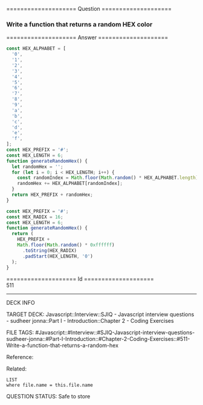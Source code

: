==================== Question ====================  

### Write a function that returns a random HEX color  

==================== Answer ====================  

```javascript
const HEX_ALPHABET = [
  '0',
  '1',
  '2',
  '3',
  '4',
  '5',
  '6',
  '7',
  '8',
  '9',
  'a',
  'b',
  'c',
  'd',
  'e',
  'f',
];
const HEX_PREFIX = '#';
const HEX_LENGTH = 6;
function generateRandomHex() {
  let randomHex = '';
  for (let i = 0; i < HEX_LENGTH; i++) {
    const randomIndex = Math.floor(Math.random() * HEX_ALPHABET.length);
    randomHex += HEX_ALPHABET[randomIndex];
  }
  return HEX_PREFIX + randomHex;
}
```

```javascript
const HEX_PREFIX = '#';
const HEX_RADIX = 16;
const HEX_LENGTH = 6;
function generateRandomHex() {
  return (
    HEX_PREFIX +
    Math.floor(Math.random() * 0xffffff)
      .toString(HEX_RADIX)
      .padStart(HEX_LENGTH, '0')
  );
}
```

==================== Id ====================  
511
<!--ID: 1707879786353-->

---

DECK INFO

TARGET DECK: Javascript::Interview::SJIQ - Javascript interview questions - sudheer jonna::Part I - Introduction::Chapter 2 - Coding Exercises

FILE TAGS: #Javascript::#Interview::#SJIQ-Javascript-interview-questions-sudheer-jonna::#Part-I-Introduction::#Chapter-2-Coding-Exercises::#511-Write-a-function-that-returns-a-random-hex

Reference:

Related:

```dataview
LIST
where file.name = this.file.name
```
QUESTION STATUS: Safe to store
